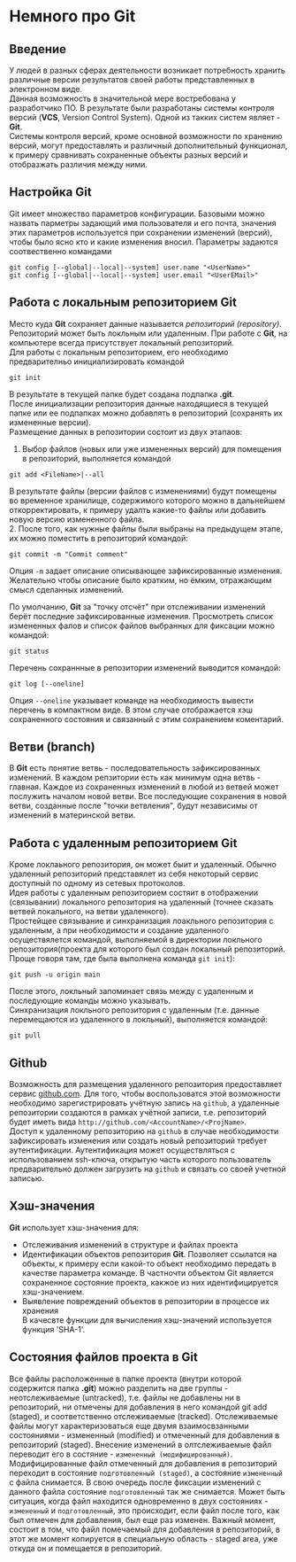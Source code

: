 # Немного про Git

## Введение
У людей в разных сферах деятельности возникает потребность хранить различные версии результатов своей работы представленных в электронном виде.  
Данная возможность в значительной мере востребована у разработчико ПО. В результате были разработаны системы контроля версий (**VCS**, Version Control System). Одной из такких систем являет - **Git**.  
Системы контроля версий, кроме основной возможности по хранению версий, могут предоставлять и различный дополнительный функционал, к примеру сравнивать сохраненные объекты разных версий и отобразжать различия между ними.

## Настройка Git
Git имеет множество параметров конфигурации. Базовыми можно назвать парметры задающий имя пользователя и его почта, значения этих параметров используется при сохранении изменений (версий), чтобы было ясно кто и какие изменения вносил. Параметры задаются соотвественно командами
```
git config [--global|--local|--system] user.name "<UserName>"
git config [--global|--local|--system] user.email "<UserEMail>"
```

## Работа с локальным репозиторием Git
Место куда **Git** сохраняет данные называется *репозиторий (repository)*. Репозиторий может быть локльным или удаленным. При работе с **Git**, на компьютере всегда присутствует локальный репозиторий.  
Для работы с локальным репозиторием, его необходимо предварителньо инициализировать командой
```
git init
```
В результате в текущей папке будет создана подпапка **.git**.  
После инициализации репозитория данные находящиеся в текущей папке или ее подпапках можно добавлять в репозиторий (сохранять их измененные версии).  
Размещение данных в репозитории состоит из двух этапаов:  
 1. Выбор файлов (новых или уже измененных версий) для помещения в репозиторий, выполняется командой
```
git add <FileName>|--all
```
В результате файлы (версии файлов с изменениями) будут помещены во временное хранилище, содержимого которого можно в дальнейшем откорректировать, к примеру удалть какие-то файлы или добавить новую версию измененного файла.  
 2. После того, как нужные файлы были выбраны на предыдущем этапе, их можно поместить в репозиторий командой:
```
git commit -m "Commit comment"
```
Опция `-m` задает описание описывающее зафиксированные изменения. Желательно чтобы описание было кратким, но ёмким, отражающим смысл сделанных изменений.  

По умолчанию, **Git** за "точку отсчёт" при отслеживании изменений берёт последние зафиксированные изменения. Просмотреть список измененных фалов и список файлов выбранных для фиксации можно командой:
```
git status
```
Перечень сохраннные в репозитории изменений выводится командой:
```
git log [--oneline]
```
Опция `--oneline` указывает команде на необходимость вывести перечень в компактном виде. В этом случае отображается хэш сохраненного состояния и связанный с этим сохранением коментарий.

## Ветви (branch)
В **Git** есть понятие ветвь - последовательность зафиксированных изменений. В каждом репзитории есть как минимум одна ветвь - главная. Каждое из сохраненных изменений в любой из ветвей может послужить началом новой ветви. Все последующие сохранения в новой ветви, созданные после "точки ветвления", будут независимы от изменений в материнской ветви.

## Работа с удаленным репозиторием Git
Кроме локлаьного репозитория, он может быит и удаленный. Обычно удаленный репозиторий представялет из себя некоторый сервис доступный по одному из сетевых протоколов.  
Идея работы с удаленным репозиторием состяит в отображении (связывании) локального репозитория на удаленный (точнее сказать ветвей локального, на ветви удаленного).  
Простейщее связывание и синхранизация лоакльного репозитория с удаленным, а при необходимости и создание удаленного осуществялется командой, выполняемой в директории локльного репозитория(проекта для которого был создан локальный репозиторий. Проще говоря там, где была выполнена команда `git init`):
```
git push -u origin main
```
После этого, локльный запоминает связь между с удаленным и последующие команды можно указывать.  
Синхранизация локльного репозитория с удаленным (т.е. данные перемещаются из удаленного в локльный), выполняется командой:
```
git pull
```

## Github
Возможность для размещения удаленного репозитория предоставляет сервис [github.com](github.com). Для того, чтобы воспользоватся этой возможности необходимо зарегистрировать учётную запись на `github`, а удаленные репозитории создаются в рамках учётной записи, т.е. репозиторий будет иметь вида `http://github.com/<AccountName>/<ProjName>`.  
Доступ к удаленному репозиторию на `github` в случае необходимости зафиксировать изменения или создать новый репозиторий требует аутентификации. Аутентификация может осуществляться с использованием ssh-ключа, открытую часть которого пользователь предварительно должен загрузить на `github` и связать со своей учетной записью.   

## Хэш-значения
**Git** использует хэш-значения для:
 - Отслеживания изменений в структуре и файлах проекта
 - Идентификации объектов репозитория **Git**. Позволяет ссылатся на объекты, к примеру если какой-то объект необходимо передать в качестве параметра команде. В частночти объектом Git является сохраненное состояние проекта, какжое из них идентифицируется хэш-значением.
 - Выявление повреждений объектов в репозитории в процессе их хранения  
В качесвте функции для вычисления хэш-значений используется функция 'SHA-1'.   

## Состояния файлов проекта в Git
Все файлы расположенные в папке проекта (внутри которой содержится папка **.git**) можно разделить на две группы - неотслеживаемые (untracked), т.е. файлы не добавлены ни в репозиторий, ни отмечены для добавления в него командой git add (staged), и соответственно отслеживаемые (tracked). Отслеживаемые файлы могут характеризоваться еще двумя взаимосвзанными состояниями - измененный (modified) и отмеченный для добавления в репозиторий (staged). Внесение изменений в олтслеживаемые файл переводит его в состяние - `измененный (модифицированный)`. Модифицированные файл отмеченный для добавления в репозиторий переходит в состояние `подготовленный (staged)`, а состояние `измененный` с файла снимается. В свою очередь после фиксации изменений с данного файла состояние `подготовленный` так же снимается. Может быть ситуация, когда файл находится одновременно в двух состояниях - `измененный` и `подготовленный`, это происходит, если файл после того, как был отмечен для добавления, был еще раз изменен. Важный момент, состоит в том, что файл помечаемый для добавления в репозиторий, в этот же момент копируется в специальную область - staged area, уже откуда он и помещается в репозиторий.



